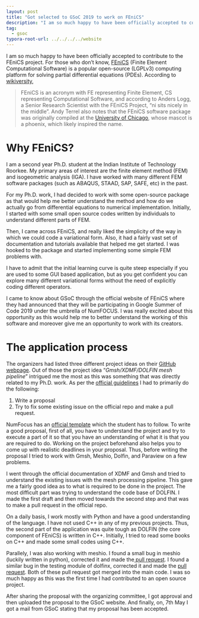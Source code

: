 ```yaml
---
layout: post
title: "Got selected to GSoC 2019 to work on FEniCS"
description: "I am so much happy to have been officially accepted to contribute to the FEniCS project."
tag: 
  - gsoc
typora-root-url: ../../../../website
---
```


I am so much happy to have been officially accepted to contribute to the FEniCS project. For those who don’t know, [FEniCS](https://fenicsproject.org/) (Finite Element Computational Software) is a popular open-source (LGPLv3) computing platform for solving partial differential equations (PDEs). According to [wikiversity](https://en.wikiversity.org/wiki/Introduction_to_Python_for_FEniCS),

> FEniCS is an acronym with FE representing Finite Element, CS representing Computational Software, and according to Anders Logg, a Senior Research Scientist with the FEniCS Project, “ni sits nicely in the middle”. Andy Terrel also notes that the FEniCS software package was originally compiled at the [University of Chicago](http://www.uchicago.edu/index.shtml), whose mascot is a phoenix, which likely inspired the name.

# Why FEniCS?

I am a second year Ph.D. student at the Indian Institute of Technology Roorkee. My primary areas of interest are the finite element method (FEM) and isogeometric analysis (IGA). I have worked with many different FEM software packages (such as ABAQUS, STAAD, SAP, SAFE, etc) in the past.

For my Ph.D. work, I had decided to work with some open-source package as that would help me better understand the method and how do we actually go from differential equations to numerical implementation. Initially, I started with some small open source codes written by individuals to understand different parts of FEM.

Then, I came across FEniCS, and really liked the simplicity of the way in which we could code a variational form. Also, it had a fairly vast set of documentation and tutorials available that helped me get started. I was hooked to the package and started implementing some simple FEM problems with.

I have to admit that the initial learning curve is quite steep especially if you are used to some GUI based application, but as you get confident you can explore many different variational forms without the need of explicitly coding different operators.

I came to know about GSoC through the official website of FEniCS where they had announced that they will be participating in Google Summer of Code 2019 under the umbrella of NumFOCUS. I was really excited about this opportunity as this would help me to better understand the working of this software and moreover give me an opportunity to work with its creators.

# The application process

The organizers had listed three different project ideas on their [GitHub webpage](https://github.com/FEniCS/gsoc/blob/fenics/ideas-2019/2019/ideas-list-fenics.md). Out of those the project idea “*Gmsh/XDMF/DOLFIN mesh pipeline*” intrigued me the most as this was something that was directly related to my Ph.D. work. As per the [official guidelines](https://github.com/numfocus/gsoc/blob/master/CONTRIBUTING-students.md) I had to primarily do the following:

1. Write a proposal
2. Try to fix some existing issue on the official repo and make a pull request.

NumFocus has an [official template](https://github.com/numfocus/gsoc/blob/master/templates/proposal.md) which the student has to follow. To write a good proposal, first of all, you have to understand the project and try to execute a part of it so that you have an understanding of what it is that you are required to do. Working on the project beforehand also helps you to come up with realistic deadlines in your proposal. Thus, before writing the proposal I tried to work with Gmsh, Meshio, Dolfin, and Paraview on a few problems.

I went through the official documentation of XDMF and Gmsh and tried to understand the existing issues with the mesh processing pipeline. This gave me a fairly good idea as to what is required to be done in the project. The most difficult part was trying to understand the code base of DOLFIN. I made the first draft and then moved towards the second step and that was to make a pull request in the official repo.

On a daily basis, I work mostly with Python and have a good understanding of the language. I have not used C++ in any of my previous projects. Thus, the second part of the application was quite tough as DOLFIN (the core component of FEniCS) is written in C++. Initially, I tried to read some books on C++ and made some small codes using C++.

Parallely, I was also working with meshio. I found a small bug in meshio (luckily written in python), corrected it and made the[ pull request](https://github.com/nschloe/meshio/pull/374). I found a similar bug in the testing module of dolfinx, corrected it and made the [pull request](https://github.com/FEniCS/dolfinx/pull/375/files). Both of these pull request got merged into the main code. I was so much happy as this was the first time I had contributed to an open source project.

After sharing the proposal with the organizing committee, I got approval and then uploaded the proposal to the GSoC website. And finally, on, 7th May I got a mail from GSoC stating that my proposal has been accepted.
